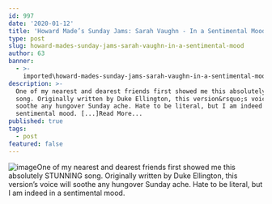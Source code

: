 ```yaml
---
id: 997
date: '2020-01-12'
title: 'Howard Made’s Sunday Jams: Sarah Vaughn - In a Sentimental Mood - Loose Lips'
type: post
slug: howard-mades-sunday-jams-sarah-vaughn-in-a-sentimental-mood
author: 63
banner:
  - >-
    imported\howard-mades-sunday-jams-sarah-vaughn-in-a-sentimental-mood\image997.jpeg
description: >-
  One of my nearest and dearest friends first showed me this absolutely STUNNING
  song. Originally written by Duke Ellington, this version&rsquo;s voice will
  soothe any hungover Sunday ache. Hate to be literal, but I am indeed in a
  sentimental mood. [...]Read More...
published: true
tags:
  - post
featured: false
---
```

![image](../imported\howard-mades-sunday-jams-sarah-vaughn-in-a-sentimental-mood\image997.jpeg)One of my nearest and dearest friends first showed me this absolutely STUNNING song. Originally written by Duke Ellington, this version’s voice will soothe any hungover Sunday ache. Hate to be literal, but I am indeed in a sentimental mood.